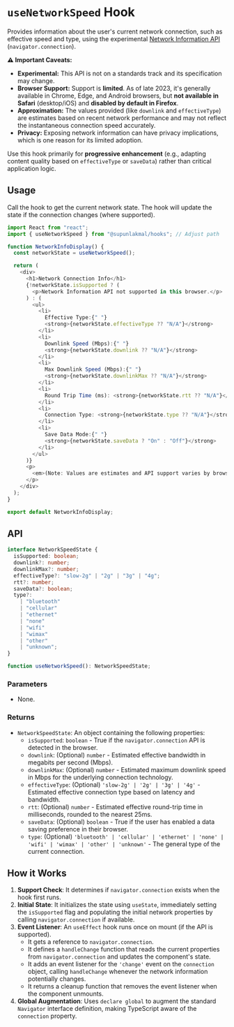 # `useNetworkSpeed` Hook

Provides information about the user's current network connection, such as effective speed and type, using the experimental [Network Information API](https://developer.mozilla.org/en-US/docs/Web/API/Network_Information_API) (`navigator.connection`).

**⚠️ Important Caveats:**

- **Experimental:** This API is not on a standards track and its specification may change.
- **Browser Support:** Support is **limited**. As of late 2023, it's generally available in Chrome, Edge, and Android browsers, but **not available in Safari** (desktop/iOS) and **disabled by default in Firefox**.
- **Approximation:** The values provided (like `downlink` and `effectiveType`) are estimates based on recent network performance and may not reflect the instantaneous connection speed accurately.
- **Privacy:** Exposing network information can have privacy implications, which is one reason for its limited adoption.

Use this hook primarily for **progressive enhancement** (e.g., adapting content quality based on `effectiveType` or `saveData`) rather than critical application logic.

## Usage

Call the hook to get the current network state. The hook will update the state if the connection changes (where supported).

```typescript
import React from "react";
import { useNetworkSpeed } from "@supunlakmal/hooks"; // Adjust path

function NetworkInfoDisplay() {
  const networkState = useNetworkSpeed();

  return (
    <div>
      <h1>Network Connection Info</h1>
      {!networkState.isSupported ? (
        <p>Network Information API not supported in this browser.</p>
      ) : (
        <ul>
          <li>
            Effective Type:{" "}
            <strong>{networkState.effectiveType ?? "N/A"}</strong>
          </li>
          <li>
            Downlink Speed (Mbps):{" "}
            <strong>{networkState.downlink ?? "N/A"}</strong>
          </li>
          <li>
            Max Downlink Speed (Mbps):{" "}
            <strong>{networkState.downlinkMax ?? "N/A"}</strong>
          </li>
          <li>
            Round Trip Time (ms): <strong>{networkState.rtt ?? "N/A"}</strong>
          </li>
          <li>
            Connection Type: <strong>{networkState.type ?? "N/A"}</strong>
          </li>
          <li>
            Save Data Mode:{" "}
            <strong>{networkState.saveData ? "On" : "Off"}</strong>
          </li>
        </ul>
      )}
      <p>
        <em>(Note: Values are estimates and API support varies by browser)</em>
      </p>
    </div>
  );
}

export default NetworkInfoDisplay;
```

## API

```typescript
interface NetworkSpeedState {
  isSupported: boolean;
  downlink?: number;
  downlinkMax?: number;
  effectiveType?: "slow-2g" | "2g" | "3g" | "4g";
  rtt?: number;
  saveData?: boolean;
  type?:
    | "bluetooth"
    | "cellular"
    | "ethernet"
    | "none"
    | "wifi"
    | "wimax"
    | "other"
    | "unknown";
}

function useNetworkSpeed(): NetworkSpeedState;
```

### Parameters

- None.

### Returns

- `NetworkSpeedState`: An object containing the following properties:
  - `isSupported`: `boolean` - True if the `navigator.connection` API is detected in the browser.
  - `downlink`: (Optional) `number` - Estimated effective bandwidth in megabits per second (Mbps).
  - `downlinkMax`: (Optional) `number` - Estimated maximum downlink speed in Mbps for the underlying connection technology.
  - `effectiveType`: (Optional) `'slow-2g' | '2g' | '3g' | '4g'` - Estimated effective connection type based on latency and bandwidth.
  - `rtt`: (Optional) `number` - Estimated effective round-trip time in milliseconds, rounded to the nearest 25ms.
  - `saveData`: (Optional) `boolean` - True if the user has enabled a data saving preference in their browser.
  - `type`: (Optional) `'bluetooth' | 'cellular' | 'ethernet' | 'none' | 'wifi' | 'wimax' | 'other' | 'unknown'` - The general type of the current connection.

## How it Works

1.  **Support Check**: It determines if `navigator.connection` exists when the hook first runs.
2.  **Initial State**: It initializes the state using `useState`, immediately setting the `isSupported` flag and populating the initial network properties by calling `navigator.connection` if available.
3.  **Event Listener**: An `useEffect` hook runs once on mount (if the API is supported).
    - It gets a reference to `navigator.connection`.
    - It defines a `handleChange` function that reads the current properties from `navigator.connection` and updates the component's state.
    - It adds an event listener for the `'change'` event on the `connection` object, calling `handleChange` whenever the network information potentially changes.
    - It returns a cleanup function that removes the event listener when the component unmounts.
4.  **Global Augmentation**: Uses `declare global` to augment the standard `Navigator` interface definition, making TypeScript aware of the `connection` property.
